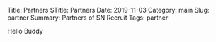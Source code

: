 Title: Partners
STitle: Partners
Date: 2019-11-03
Category: main
Slug: partner
Summary: Partners of SN Recruit
Tags: partner


Hello Buddy
